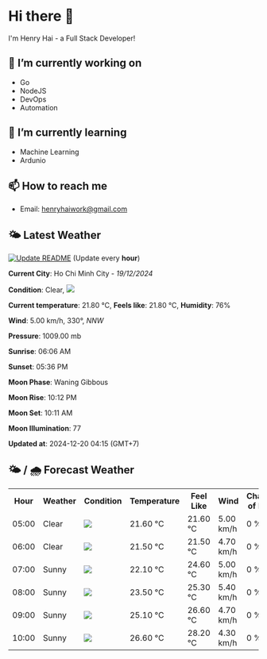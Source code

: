 # Hi there 👋

I'm Henry Hai - a Full Stack Developer!

## 🔭 I’m currently working on

- Go
- NodeJS
- DevOps
- Automation

## 🌱 I’m currently learning

- Machine Learning
- Ardunio

## 📫 How to reach me

- Email: <henryhaiwork@gmail.com>

## 🌤️ Latest Weather
[![Update README](https://github.com/henry0hai/henry0hai/actions/workflows/udpateReadme.yml/badge.svg)](https://github.com/henry0hai/henry0hai/actions/workflows/udpateReadme.yml)
(Update every **hour**)
<!-- CURRENT_WEATHER:START -->
**Current City**: Ho Chi Minh City - *19/12/2024*

**Condition**: Clear, <img src="https://cdn.weatherapi.com/weather/64x64/night/113.png"/>

**Current temperature**: 21.80 °C, **Feels like**: 21.80 °C, **Humidity**: 76%

**Wind**: 5.00 km/h, 330°, *NNW*

**Pressure**: 1009.00 mb

**Sunrise**: 06:06 AM

**Sunset**: 05:36 PM

**Moon Phase**: Waning Gibbous

**Moon Rise**: 10:12 PM

**Moon Set**: 10:11 AM

**Moon Illumination**: 77

**Updated at**: 2024-12-20 04:15 (GMT+7)<!-- CURRENT_WEATHER:END -->

## 🌤️ / 🌧️ Forecast Weather
<!-- FORECAST_WEATHER:START -->
<table>
		<tr>
			<th>Hour</th>
			<th>Weather</th>
			<th>Condition</th>
			<th>Temperature</th>
			<th>Feel Like</th>
			<th>Wind</th>
			<th>Chance of Rain</th>
		</tr>
				<tr>
					<td>05:00</td>
					<td>Clear </td>
					<td><img src='https://cdn.weatherapi.com/weather/64x64/night/113.png'/></td>
					<td>21.60 °C</td>
					<td>21.60 °C</td>
					<td>5.00 km/h</td>
					<td>0 %</td>
				</tr>
				<tr>
					<td>06:00</td>
					<td>Clear </td>
					<td><img src='https://cdn.weatherapi.com/weather/64x64/night/113.png'/></td>
					<td>21.50 °C</td>
					<td>21.50 °C</td>
					<td>4.70 km/h</td>
					<td>0 %</td>
				</tr>
				<tr>
					<td>07:00</td>
					<td>Sunny</td>
					<td><img src='https://cdn.weatherapi.com/weather/64x64/day/113.png'/></td>
					<td>22.10 °C</td>
					<td>24.60 °C</td>
					<td>5.00 km/h</td>
					<td>0 %</td>
				</tr>
				<tr>
					<td>08:00</td>
					<td>Sunny</td>
					<td><img src='https://cdn.weatherapi.com/weather/64x64/day/113.png'/></td>
					<td>23.50 °C</td>
					<td>25.30 °C</td>
					<td>5.40 km/h</td>
					<td>0 %</td>
				</tr>
				<tr>
					<td>09:00</td>
					<td>Sunny</td>
					<td><img src='https://cdn.weatherapi.com/weather/64x64/day/113.png'/></td>
					<td>25.10 °C</td>
					<td>26.60 °C</td>
					<td>4.70 km/h</td>
					<td>0 %</td>
				</tr>
				<tr>
					<td>10:00</td>
					<td>Sunny</td>
					<td><img src='https://cdn.weatherapi.com/weather/64x64/day/113.png'/></td>
					<td>26.60 °C</td>
					<td>28.20 °C</td>
					<td>4.30 km/h</td>
					<td>0 %</td>
				</tr>
</table>
<!-- FORECAST_WEATHER:END -->
